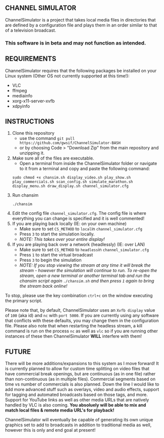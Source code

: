 ## CHANNEL SIMULATOR                                                                                               
ChannelSimulator is a project that takes local media files in directories that are defined by a configuration file and plays them
in an order similar to that of a television broadcast. 

### **This software is in beta and may not function as intended.**

## REQUIREMENTS
ChannelSimulator requires that the following packages be installed on your Linux system (Other OS not currently supported at this time!):
- VLC
- ffmpeg
- mediainfo
- xorg-x11-server-xvfb
- xdpyinfo

## INSTRUCTIONS
1. Clone this repository
   - use the command `git pull https://github.com/gwsif/ChannelSimulator-BASH`
   - or by choosing Code > "Download Zip" from the main repository and unzipping it.
2. Make sure all of the files are executable.
   - Open a terminal from inside the ChannelSimulator folder or navigate to it from a terminal and copy and paste the following command:
   ```
   sudo chmod +x chansim.sh display_video.sh play_show.sh play_commercials.sh scan_config.sh simulate_marathon.sh display_menu.sh draw_display.sh channel_simulator.cfg
   ```
3. Run chansim
   ```
   ./chansim
   ```
4. Edit the config file `channel_simulator.cfg`. The config file is where everything you can change is specified and it is well commented! 
4. If you are playing back locally (IE: on your own machine) 
   - Make sure to set `CS_METHOD` to `local`in `channel_simulator.cfg`
   - Press `3` to start the simulation locally. 
   - *NOTE: This takes over your entire display!*
5. If you are playing back over a network (headlessly) (IE: over LAN)
   - Make sure to set `CS_METHOD` to `headless`in `channel_simulator.cfg`
   - Press `1` to start the virtual broadcast 
   - Press `3` to begin the simulation
   - *NOTE: If you stop viewing the stream at any time it will break the stream - however the simulation will continue to run. To re-open the stream, open a new terminal or another terminal tab and run the chansim script again `./chansim.sh` and then press `1` again to bring the stream back online!*

To stop, please use the key combination `ctrl+c` on the window executing the primary script.

Please note that, by default, ChannelSimulator uses an `Xvfb display` value of `100` (aka id) and `nc` with `port 5000`. If you are currently using any software that conflicts with these defaults, you may change them in the configuration file. Please also note that when restarting the headless stream, a kill command is run on the process `nc` as well as `vlc` so if you are running other instances of these then ChannelSimulator **WILL** interfere with them!

## FUTURE
There will be more additions/expansions to this system as I move forward! It is currently planned to allow for custom time splitting on video files that have commercial break openings, but are continuous (as in one file) rather than non-continuous (as in multiple files). Commercial segments based on time vs number of commercials is also planned. Down the line I would like to add more advanced stuff such as overlays, video and audio effects, support for tagging and automated broadcasts based on those tags, and more. Support for YouTube links as well as other media URLs that are natively handled by VLC is also coming. **You absoluely will be able to mix and match local files & remote media URL's for playback!**

ChannelSimulator will eventually be capable of generating its own unique graphics set to add to broadcasts in addition to traditional media as well, however this is only and end goal at present!
